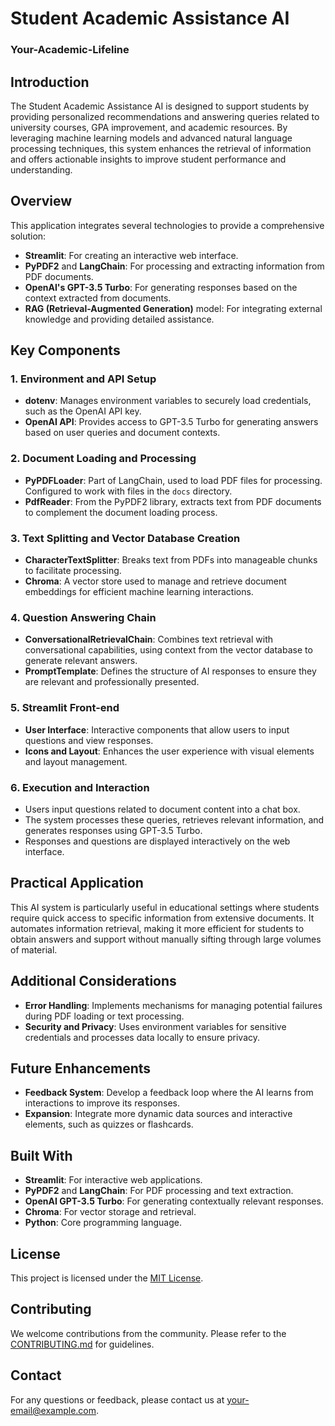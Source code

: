 # Student Academic Assistance AI

### Your-Academic-Lifeline

## Introduction

The Student Academic Assistance AI is designed to support students by providing personalized recommendations and answering queries related to university courses, GPA improvement, and academic resources. By leveraging machine learning models and advanced natural language processing techniques, this system enhances the retrieval of information and offers actionable insights to improve student performance and understanding.

## Overview

This application integrates several technologies to provide a comprehensive solution:
- **Streamlit**: For creating an interactive web interface.
- **PyPDF2** and **LangChain**: For processing and extracting information from PDF documents.
- **OpenAI's GPT-3.5 Turbo**: For generating responses based on the context extracted from documents.
- **RAG (Retrieval-Augmented Generation)** model: For integrating external knowledge and providing detailed assistance.

## Key Components

### 1. Environment and API Setup
- **dotenv**: Manages environment variables to securely load credentials, such as the OpenAI API key.
- **OpenAI API**: Provides access to GPT-3.5 Turbo for generating answers based on user queries and document contexts.

### 2. Document Loading and Processing
- **PyPDFLoader**: Part of LangChain, used to load PDF files for processing. Configured to work with files in the `docs` directory.
- **PdfReader**: From the PyPDF2 library, extracts text from PDF documents to complement the document loading process.

### 3. Text Splitting and Vector Database Creation
- **CharacterTextSplitter**: Breaks text from PDFs into manageable chunks to facilitate processing.
- **Chroma**: A vector store used to manage and retrieve document embeddings for efficient machine learning interactions.

### 4. Question Answering Chain
- **ConversationalRetrievalChain**: Combines text retrieval with conversational capabilities, using context from the vector database to generate relevant answers.
- **PromptTemplate**: Defines the structure of AI responses to ensure they are relevant and professionally presented.

### 5. Streamlit Front-end
- **User Interface**: Interactive components that allow users to input questions and view responses.
- **Icons and Layout**: Enhances the user experience with visual elements and layout management.

### 6. Execution and Interaction
- Users input questions related to document content into a chat box.
- The system processes these queries, retrieves relevant information, and generates responses using GPT-3.5 Turbo.
- Responses and questions are displayed interactively on the web interface.

## Practical Application

This AI system is particularly useful in educational settings where students require quick access to specific information from extensive documents. It automates information retrieval, making it more efficient for students to obtain answers and support without manually sifting through large volumes of material.

## Additional Considerations

- **Error Handling**: Implements mechanisms for managing potential failures during PDF loading or text processing.
- **Security and Privacy**: Uses environment variables for sensitive credentials and processes data locally to ensure privacy.

## Future Enhancements

- **Feedback System**: Develop a feedback loop where the AI learns from interactions to improve its responses.
- **Expansion**: Integrate more dynamic data sources and interactive elements, such as quizzes or flashcards.

## Built With
- **Streamlit**: For interactive web applications.
- **PyPDF2** and **LangChain**: For PDF processing and text extraction.
- **OpenAI GPT-3.5 Turbo**: For generating contextually relevant responses.
- **Chroma**: For vector storage and retrieval.
- **Python**: Core programming language.

## License

This project is licensed under the [MIT License](LICENSE).

## Contributing

We welcome contributions from the community. Please refer to the [CONTRIBUTING.md](CONTRIBUTING.md) for guidelines.

## Contact

For any questions or feedback, please contact us at [your-email@example.com](mailto:your-email@example.com).
